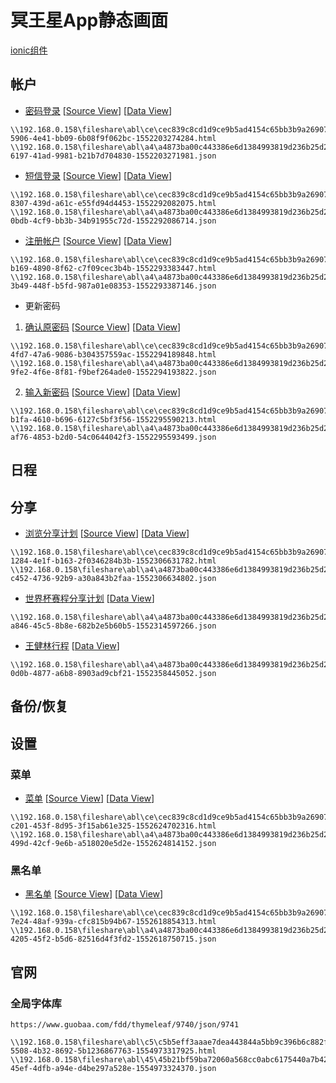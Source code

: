 # 冥王星App静态画面

[ionic组件](https://ionicframework.com/docs/components)

## 帐户
* [密码登录](https://www.guobaa.com/fdd/thymeleaf/9723/json/9722) [[Source View](https://xiaoji.guobaa.com/abl/store/local/getContent/9723)] [[Data View](https://xiaoji.guobaa.com/abl/store/local/getContent/9722)]
```
\\192.168.0.158\fileshare\abl\ce\cec839c8cd1d9ce9b5ad4154c65bb3b9a26907f7a44edd90e5c2c1db81e515bb\a7cfb9fe-5906-4e41-bb09-6b08f9f062bc-1552203274284.html
\\192.168.0.158\fileshare\abl\a4\a4873ba00c443386e6d1384993819d236b25d20c7656c34f619c1ee09ad64cc7\43426716-6197-41ad-9981-b21b7d704830-1552203271981.json
```
* [短信登录](https://www.guobaa.com/fdd/thymeleaf/9724/json/9725) [[Source View](https://xiaoji.guobaa.com/abl/store/local/getContent/9724)] [[Data View](https://xiaoji.guobaa.com/abl/store/local/getContent/9725)]
```
\\192.168.0.158\fileshare\abl\ce\cec839c8cd1d9ce9b5ad4154c65bb3b9a26907f7a44edd90e5c2c1db81e515bb\42a0155e-8307-439d-a61c-e55fd94d4453-1552292082075.html
\\192.168.0.158\fileshare\abl\a4\a4873ba00c443386e6d1384993819d236b25d20c7656c34f619c1ee09ad64cc7\152849b7-0bdb-4cf9-bb3b-34b91955c72d-1552292086714.json
```
* [注册帐户](https://www.guobaa.com/fdd/thymeleaf/9726/json/9727) [[Source View](https://xiaoji.guobaa.com/abl/store/local/getContent/9726)] [[Data View](https://xiaoji.guobaa.com/abl/store/local/getContent/9727)]
```
\\192.168.0.158\fileshare\abl\ce\cec839c8cd1d9ce9b5ad4154c65bb3b9a26907f7a44edd90e5c2c1db81e515bb\3396cf9e-b169-4890-8f62-c7f09cec3b4b-1552293383447.html
\\192.168.0.158\fileshare\abl\a4\a4873ba00c443386e6d1384993819d236b25d20c7656c34f619c1ee09ad64cc7\99c2932d-3b49-448f-b5fd-987a01e08353-1552293387146.json
```
* 更新密码
1. [确认原密码](https://www.guobaa.com/fdd/thymeleaf/9728/json/9729) [[Source View](https://xiaoji.guobaa.com/abl/store/local/getContent/9728)] [[Data View](https://xiaoji.guobaa.com/abl/store/local/getContent/9729)]
```
\\192.168.0.158\fileshare\abl\ce\cec839c8cd1d9ce9b5ad4154c65bb3b9a26907f7a44edd90e5c2c1db81e515bb\c64f654b-4fd7-47a6-9086-b304357559ac-1552294189848.html
\\192.168.0.158\fileshare\abl\a4\a4873ba00c443386e6d1384993819d236b25d20c7656c34f619c1ee09ad64cc7\1017e00a-9fe2-4f6e-8f81-f9bef264ade0-1552294193822.json
```
2. [输入新密码](https://www.guobaa.com/fdd/thymeleaf/9730/json/9731) [[Source View](https://xiaoji.guobaa.com/abl/store/local/getContent/9730)] [[Data View](https://xiaoji.guobaa.com/abl/store/local/getContent/9731)]
```
\\192.168.0.158\fileshare\abl\ce\cec839c8cd1d9ce9b5ad4154c65bb3b9a26907f7a44edd90e5c2c1db81e515bb\35b2b467-b1fa-4610-b696-6127c5bf3f56-1552295590213.html
\\192.168.0.158\fileshare\abl\a4\a4873ba00c443386e6d1384993819d236b25d20c7656c34f619c1ee09ad64cc7\a7b04933-af76-4853-b2d0-54c0644042f3-1552295593499.json
```

## 日程

## 分享
* [浏览分享计划](https://www.guobaa.com/fdd/thymeleaf/9732/json/9733) [[Source View](https://xiaoji.guobaa.com/abl/store/local/getContent/9732)] [[Data View](https://xiaoji.guobaa.com/abl/store/local/getContent/9733)]
```
\\192.168.0.158\fileshare\abl\ce\cec839c8cd1d9ce9b5ad4154c65bb3b9a26907f7a44edd90e5c2c1db81e515bb\bdede0e8-1284-4e1f-b163-2f0346284b3b-1552306631782.html
\\192.168.0.158\fileshare\abl\a4\a4873ba00c443386e6d1384993819d236b25d20c7656c34f619c1ee09ad64cc7\4a29a28e-c452-4736-92b9-a30a843b2faa-1552306634802.json
```
* [世界杯赛程分享计划](https://www.guobaa.com/fdd/thymeleaf/9732/json/9734) [[Data View](https://xiaoji.guobaa.com/abl/store/local/getContent/9734)]
```
\\192.168.0.158\fileshare\abl\a4\a4873ba00c443386e6d1384993819d236b25d20c7656c34f619c1ee09ad64cc7\ce26d333-a846-45c5-8b8e-682b2e5b60b5-1552314597266.json
```
* [王健林行程](https://www.guobaa.com/fdd/thymeleaf/9732/json/9735) [[Data View](https://xiaoji.guobaa.com/abl/store/local/getContent/9735)]
```
\\192.168.0.158\fileshare\abl\a4\a4873ba00c443386e6d1384993819d236b25d20c7656c34f619c1ee09ad64cc7\b37c71ad-0d0b-4877-a6b8-8903ad9cbf21-1552358445052.json
```
## 备份/恢复

## 设置
### 菜单
* [菜单](https://www.guobaa.com/fdd/thymeleaf/9738/json/9739) [[Source View](https://xiaoji.guobaa.com/abl/store/local/getContent/9738)] [[Data View](https://xiaoji.guobaa.com/abl/store/local/getContent/9739)]
```
\\192.168.0.158\fileshare\abl\ce\cec839c8cd1d9ce9b5ad4154c65bb3b9a26907f7a44edd90e5c2c1db81e515bb\6b360504-c201-453f-8d95-3f15ab61e325-1552624702316.html
\\192.168.0.158\fileshare\abl\a4\a4873ba00c443386e6d1384993819d236b25d20c7656c34f619c1ee09ad64cc7\ec05a9a5-499d-42cf-9e6b-a518020e5d2e-1552624814152.json
```

### 黑名单
* [黑名单](https://www.guobaa.com/fdd/thymeleaf/9736/json/9737) [[Source View](https://xiaoji.guobaa.com/abl/store/local/getContent/9736)] [[Data View](https://xiaoji.guobaa.com/abl/store/local/getContent/9737)]
```
\\192.168.0.158\fileshare\abl\ce\cec839c8cd1d9ce9b5ad4154c65bb3b9a26907f7a44edd90e5c2c1db81e515bb\19bdefc1-7e24-48af-939a-cfc815b94b67-1552618854313.html
\\192.168.0.158\fileshare\abl\a4\a4873ba00c443386e6d1384993819d236b25d20c7656c34f619c1ee09ad64cc7\6221fc3b-4205-45f2-b5d6-82516d4f3fd2-1552618750715.json
```

## 官网
### 全局字体库
``` 访问地址
https://www.guobaa.com/fdd/thymeleaf/9740/json/9741
```

```
\\192.168.0.158\fileshare\abl\c5\c5b5eff3aaae7dea443844a5bb9c396b6c882fa49ed9af9e0ad3bc20ac988aed\74074c4b-5508-4b32-8692-5b1236867763-1554973317925.html
\\192.168.0.158\fileshare\abl\45\45b21bf59ba72060a568cc0abc6175440a7b42bae6bd00e59d6a3f4e74c4a6d9\5a64b354-45ef-4dfb-a94e-d4be297a528e-1554973324370.json
```
